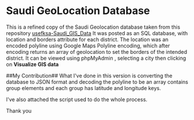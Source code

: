 Saudi GeoLocation Database
=======================

This is a refined copy of the Saudi Geolocation database taken from this repository
[usefksa-Saudi_GIS_Data](https://github.com/usefksa/Saudi_GIS_Data)
It was posted as an SQL database, with location and borders attribute for each district.
The location was an encoded polyline using Google Maps Polyline encoding, which after encoding returns an array of geolocation to set the borders of the intended district.
It can be viewed using phpMyAdmin , selecting a city then clicking on **Visualize GIS data**


##My Contribution##
What I've done in this version is converting the database to JSON format and decoding the polyline to be an array contains group elements and each group has latitude and longitude keys.

I've also attached the script used to do the whole process.

Thank you
